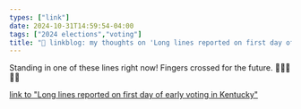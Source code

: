 ```yaml
---
types: ["link"]
date: 2024-10-31T14:59:54-04:00
tags: ["2024 elections","voting"]
title: "🔗 linkblog: my thoughts on 'Long lines reported on first day of early voting in Kentucky'"
---
```

Standing in one of these lines right now! Fingers crossed for the future. 🤞🏻😬🤞🏻

[link to "Long lines reported on first day of early voting in Kentucky"](https://www.wuky.org/wuky-news/2024-10-31/long-lines-reported-on-first-day-of-early-voting-in-kentucky)
